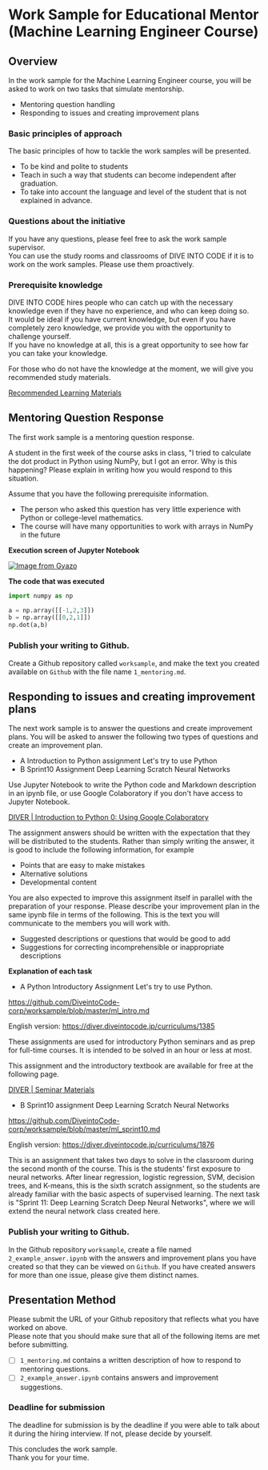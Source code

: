 # Work Sample for Educational Mentor (Machine Learning Engineer Course)

## Overview

In the work sample for the Machine Learning Engineer course, you will be asked to work on two tasks that simulate mentorship.

- Mentoring question handling
- Responding to issues and creating improvement plans

### Basic principles of approach

The basic principles of how to tackle the work samples will be presented.  

- To be kind and polite to students
- Teach in such a way that students can become independent after graduation.
- To take into account the language and level of the student that is not explained in advance.

### Questions about the initiative

If you have any questions, please feel free to ask the work sample supervisor.  
You can use the study rooms and classrooms of DIVE INTO CODE if it is to work on the work samples. Please use them proactively.

### Prerequisite knowledge

DIVE INTO CODE hires people who can catch up with the necessary knowledge even if they have no experience, and who can keep doing so.  
It would be ideal if you have current knowledge, but even if you have completely zero knowledge, we provide you with the opportunity to challenge yourself.  
If you have no knowledge at all, this is a great opportunity to see how far you can take your knowledge.  

For those who do not have the knowledge at the moment, we will give you recommended study materials.

[Recommended Learning Materials](https://github.com/Outc94/worksample_UNIMTECH/blob/main/learning_material_machine_learning_EN.md)

## Mentoring Question Response

The first work sample is a mentoring question response.

A student in the first week of the course asks in class, "I tried to calculate the dot product in Python using NumPy, but I got an error. Why is this happening? Please explain in writing how you would respond to this situation.

Assume that you have the following prerequisite information.

- The person who asked this question has very little experience with Python or college-level mathematics.
- The course will have many opportunities to work with arrays in NumPy in the future

**Execution screen of Jupyter Notebook**

[![Image from Gyazo](https://t.gyazo.com/teams/diveintocode/e9e3c6e91b7d4abd99001aa0848e4059.png)](https://diveintocode.gyazo.com/e9e3c6e91b7d4abd99001aa0848e4059)

**The code that was executed**

```py
import numpy as np

a = np.array([[-1,2,3]])
b = np.array([[0,2,1]])
np.dot(a,b)
```

### Publish your writing to Github.

Create a Github repository called `worksample`, and make the text you created available on `Github` with the file name `1_mentoring.md`.

## Responding to issues and creating improvement plans

The next work sample is to answer the questions and create improvement plans. You will be asked to answer the following two types of questions and create an improvement plan.

- A Introduction to Python assignment Let's try to use Python
- B Sprint10 Assignment Deep Learning Scratch Neural Networks

Use Jupyter Notebook to write the Python code and Markdown description in an ipynb file, or use Google Colaboratory if you don't have access to Jupyter Notebook.

[DIVER | Introduction to Python 0: Using Google Colaboratory](https://diver.diveintocode.jp/curriculums/1499)

The assignment answers should be written with the expectation that they will be distributed to the students. Rather than simply writing the answer, it is good to include the following information, for example

- Points that are easy to make mistakes
- Alternative solutions
- Developmental content

You are also expected to improve this assignment itself in parallel with the preparation of your response. Please describe your improvement plan in the same ipynb file in terms of the following. This is the text you will communicate to the members you will work with.

- Suggested descriptions or questions that would be good to add
- Suggestions for correcting incomprehensible or inappropriate descriptions

**Explanation of each task**

- A Python Introductory Assignment Let's try to use Python.

https://github.com/DiveintoCode-corp/worksample/blob/master/ml_intro.md

English version: https://diver.diveintocode.jp/curriculums/1385

These assignments are used for introductory Python seminars and as prep for full-time courses. It is intended to be solved in an hour or less at most.

This assignment and the introductory textbook are available for free at the following page.

[DIVER | Seminar Materials](https://exam.diveintocode.jp/seminar_documents)

- B Sprint10 assignment Deep Learning Scratch Neural Networks

https://github.com/DiveintoCode-corp/worksample/blob/master/ml_sprint10.md

English version: https://diver.diveintocode.jp/curriculums/1876

This is an assignment that takes two days to solve in the classroom during the second month of the course. This is the students' first exposure to neural networks. After linear regression, logistic regression, SVM, decision trees, and K-means, this is the sixth scratch assignment, so the students are already familiar with the basic aspects of supervised learning. The next task is "Sprint 11: Deep Learning Scratch Deep Neural Networks", where we will extend the neural network class created here.

### Publish your writing to Github.

In the Github repository `worksample`, create a file named `2_example_answer.ipynb` with the answers and improvement plans you have created so that they can be viewed on `Github`. If you have created answers for more than one issue, please give them distinct names.

## Presentation Method

Please submit the URL of your Github repository that reflects what you have worked on above.  
Please note that you should make sure that all of the following items are met before submitting.  

- [ ] `1_mentoring.md` contains a written description of how to respond to mentoring questions.
- [ ] `2_example_answer.ipynb` contains answers and improvement suggestions.

### Deadline for submission

The deadline for submission is by the deadline if you were able to talk about it during the hiring interview. If not, please decide by yourself.  

This concludes the work sample.  
Thank you for your time.
